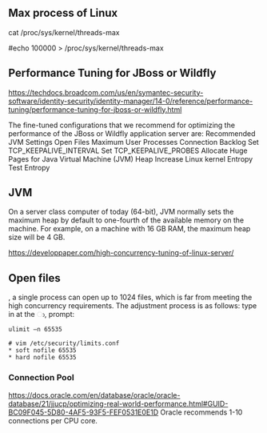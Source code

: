 
## Max process of Linux
cat /proc/sys/kernel/threads-max 

#echo 100000 > /proc/sys/kernel/threads-max


## Performance Tuning for JBoss or Wildfly

https://techdocs.broadcom.com/us/en/symantec-security-software/identity-security/identity-manager/14-0/reference/performance-tuning/performance-tuning-for-jboss-or-wildfly.html


The fine-tuned configurations that we recommend for optimizing the performance of the JBoss or Wildfly application server are: 
Recommended JVM Settings
Open Files
Maximum User Processes
Connection Backlog
Set TCP_KEEPALIVE_INTERVAL
Set TCP_KEEPALIVE_PROBES
Allocate Huge Pages for Java Virtual Machine (JVM) Heap
Increase Linux kernel Entropy
Test Entropy
 
 
## JVM 

On a server class computer of today (64-bit), 
JVM normally sets the maximum heap by default to one-fourth of the available memory on the machine. 
For example, on a machine with 16 GB RAM, 
the maximum heap size will be 4 GB.


https://developpaper.com/high-concurrency-tuning-of-linux-server/

## Open files
, a single process can open up to 1024 files, which is far from meeting the high concurrency requirements. The adjustment process is as follows: type in at the ා, prompt:

```
ulimit –n 65535
```

```
# vim /etc/security/limits.conf
* soft nofile 65535
* hard nofile 65535
```


### Connection Pool
https://docs.oracle.com/en/database/oracle/oracle-database/21/jjucp/optimizing-real-world-performance.html#GUID-BC09F045-5D80-4AF5-93F5-FEF0531E0E1D
 Oracle recommends 1-10 connections per CPU core.